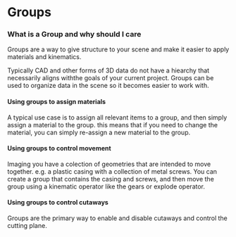 # Groups

### What is a Group and why should I care

Groups are a way to give structure to your scene and make it easier to apply materials and kinematics. 

Typically CAD and other forms of 3D data do not have a hiearchy that necessarily aligns withthe goals of your current project. Groups can be used to organize data in the scene so it becomes easier to work with.


#### Using groups to assign materials

A typical use case is to assign all relevant items to a group, and then simply assign a material to the group. this means that if you need to change the material, you can simply re-assign a new material to the group.


#### Using groups to control movement

Imaging you have a colection of geometries that are intended to move together. e.g. a plastic casing with a collection of metal screws. You can create a group that contains the casing and screws, and then move the group using a kinematic operator like the gears or explode operator.  

#### Using groups to control cutaways

Groups are the primary way to enable and disable cutaways and control the cutting plane. 

```javascript
```

